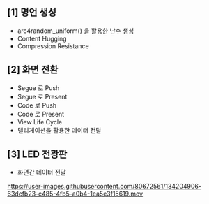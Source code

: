 ## [1] 명언 생성
-  arc4random_uniform() 을 활용한 난수 생성
-  Content Hugging
-  Compression Resistance

## [2] 화면 전환
- Segue 로 Push
- Segue 로 Present
- Code 로 Push
- Code 로 Present
- View Life Cycle
- 델리게이션을 활용한 데이터 전달

## [3] LED 전광판
- 화면간 데이터 전달

https://user-images.githubusercontent.com/80672561/134204906-63dcfb23-c485-4fb5-a0b4-1ea5e3f15619.mov


